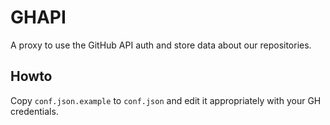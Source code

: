 # GHAPI

A proxy to use the GitHub API auth and store data about our repositories.

## Howto

Copy `conf.json.example` to `conf.json` and edit it appropriately with your GH credentials.

